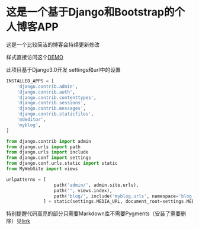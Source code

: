 # 这是一个基于Django和Bootstrap的个人博客APP

这是一个比较简洁的博客会持续更新修改

样式直接访问这个[DEMO](https://justyan.top/blog/index)

此项目基于Django3.0开发
settings和url中的设置
```Python
INSTALLED_APPS = [
    'django.contrib.admin',
    'django.contrib.auth',
    'django.contrib.contenttypes',
    'django.contrib.sessions',
    'django.contrib.messages',
    'django.contrib.staticfiles',
    'mdeditor',
    'myblog',
]

from django.contrib import admin
from django.urls import path
from django.urls import include
from django.conf import settings
from django.conf.urls.static import static
from MyWebSite import views

urlpatterns = [
                  path('admin/', admin.site.urls),
                  path('', views.index),
                  path('blog/', include('myblog.urls', namespace='blog')),
              ] + static(settings.MEDIA_URL, document_root=settings.MEDIA_ROOT)
```

特别提醒代码高亮的部分只需要Markdown库不需要Pygments（安装了需要删除）见[link](https://justyan.top/blog/detail/22)

